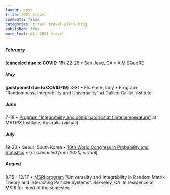 ```yaml
---
layout: post
title: 2021 travel
comments: false
categories: travel travel-plans blog
published: true
more-text: All 2021 travel
---
```


<!-- ##### January -->



<!--more-->

##### February

(**canceled due to COVID-19**) 22-26 &bull; San Jose, CA &bull; AIM SQuaRE

<!-- ##### March -->




<!-- ##### April -->


##### May

(**postponed due to COVID-19**)
3-21
&bull; 
Florence, Italy
&bull;
Program "Randomness, Integrability and Universality" at Galileo Galilei Institute

##### June

7-18
&bull; 
[Program "Integrability and combinatorics at finite temperature"](https://www.matrix-inst.org.au/events/integrability-and-combinatorics-at-finite-temperature/) at MATRIX Institute, Australia (virtual)
##### July

19-23
&bull; 
Seoul, South Korea
&bull;
[10th World Congress in Probability and Statistics](http://wc2020.org/index.php) 
&bull;
(*rescheduled from 2020; virtual*)

##### August

8/15 - 12/17 &bull; [MSRI program](https://www.msri.org/programs/328) "Universality and Integrability in Random Matrix Theory and Interacting Particle Systems". Berkeley, CA. In residence at MSRI for most of the semester.


<!-- ##### September -->

<!-- ##### October  -->

<!-- ##### November -->

<!-- ##### December -->
